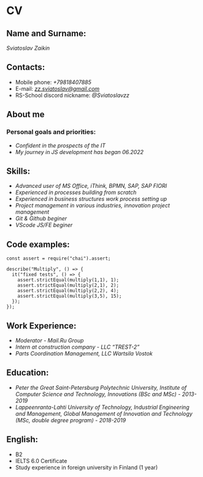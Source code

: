 # CV

## **Name and Surname:**
*Sviatoslav Zaikin*

## **Contacts:**
* Mobile phone: *+79818407885*
* E-mail: *zz.sviatoslav@gmail.com*
* RS-School discord nickname: *@Sviatoslavzz*

## **About me**

### Personal goals and priorities:
* *Сonfident in the prospects of the IT*
* *My journey in JS development has began 06.2022*

## **Skills:**
* *Advanced user of MS Office, iThink, BPMN, SAP, SAP FIORI*
* *Experienced in processes building from scratch*
* *Experienced in business structures work process setting up*
* *Project management in various industries, innovation project management*
* *Git & Github beginer*
* *VScode JS/FE beginer*

## **Code examples:**

```
const assert = require("chai").assert;

describe("Multiply", () => {
  it("fixed tests", () => {
    assert.strictEqual(multiply(1,1), 1);
    assert.strictEqual(multiply(2,1), 2);
    assert.strictEqual(multiply(2,2), 4);
    assert.strictEqual(multiply(3,5), 15);   
  });
});
```
## **Work Experience:**
* *Moderator - Mail.Ru Group*
* *Intern at construction company - LLC “TREST-2”*
* *Parts Coordination Management, LLC Wartsila Vostok*

## **Education:**
* *Peter the Great Saint-Petersburg Polytechnic University, Institute of Computer Science and Technology, Innovations (BSc and MSc) - 2013-2019*
* *Lappeenranta-Lahti University of Technology, Industrial Engineering and Management, Global Management of Innovation and Technology (MSc, double degree program)  -  2018-2019*

## **English:**
* B2
* IELTS 6.0 Certificate
* Study experience in foreign university in Finland (1 year)